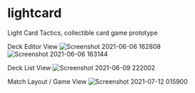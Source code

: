 # lightcard
Light Card Tactics, collectible card game prototype

Deck Editor View
![Screenshot 2021-06-06 162808](https://user-images.githubusercontent.com/3631080/202827517-132c48ea-0328-46d7-b695-40200617bf44.jpg)
![Screenshot 2021-06-06 163144](https://user-images.githubusercontent.com/3631080/202827520-eca80af0-5a2d-4f3f-bd0c-722139a0bc50.jpg)

Deck List View
![Screenshot 2021-06-09 222002](https://user-images.githubusercontent.com/3631080/202827521-213c7447-8feb-47e6-a837-0b707c70efee.jpg)

Match Layout / Game View
![Screenshot 2021-07-12 015900](https://user-images.githubusercontent.com/3631080/202827522-6facdc8b-93b9-4f8e-9096-96db10f56743.jpg)
